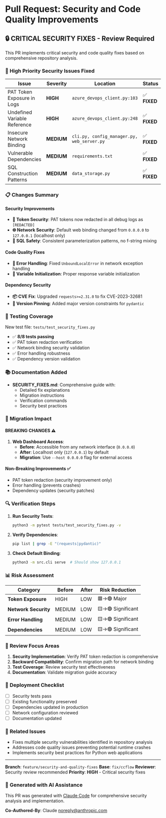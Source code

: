 # Pull Request: Security and Code Quality Improvements

## 🔒 **CRITICAL SECURITY FIXES** - Review Required

This PR implements critical security and code quality fixes based on comprehensive repository analysis.

### 🚨 **High Priority Security Issues Fixed**

| Issue | Severity | Location | Status |
|-------|----------|----------|---------|
| PAT Token Exposure in Logs | **HIGH** | `azure_devops_client.py:103` | ✅ **FIXED** |
| Undefined Variable Reference | **HIGH** | `azure_devops_client.py:248` | ✅ **FIXED** |
| Insecure Network Binding | **MEDIUM** | `cli.py, config_manager.py, web_server.py` | ✅ **FIXED** |
| Vulnerable Dependencies | **MEDIUM** | `requirements.txt` | ✅ **FIXED** |
| SQL Construction Patterns | **MEDIUM** | `data_storage.py` | ✅ **FIXED** |

### 📋 **Changes Summary**

#### Security Improvements
- **🔐 Token Security**: PAT tokens now redacted in all debug logs as `[REDACTED]`
- **🌐 Network Security**: Default web binding changed from `0.0.0.0` to `127.0.0.1` (localhost only)
- **💉 SQL Safety**: Consistent parameterization patterns, no f-string mixing

#### Code Quality Fixes
- **🔧 Error Handling**: Fixed `UnboundLocalError` in network exception handling
- **🎯 Variable Initialization**: Proper response variable initialization

#### Dependency Security
- **📦 CVE Fix**: Upgraded `requests>=2.31.0` to fix CVE-2023-32681
- **📌 Version Pinning**: Added major version constraints for `pydantic`

### 🧪 **Testing Coverage**

New test file: `tests/test_security_fixes.py`
- ✅ **8/8 tests passing**
- ✅ PAT token redaction verification
- ✅ Network binding security validation
- ✅ Error handling robustness
- ✅ Dependency version validation

### 📚 **Documentation Added**

- **SECURITY_FIXES.md**: Comprehensive guide with:
  - Detailed fix explanations
  - Migration instructions
  - Verification commands
  - Security best practices

### 🎯 **Migration Impact**

#### **BREAKING CHANGES** ⚠️
1. **Web Dashboard Access**:
   - **Before**: Accessible from any network interface (`0.0.0.0`)
   - **After**: Localhost only (`127.0.0.1`) by default
   - **Migration**: Use `--host 0.0.0.0` flag for external access

#### **Non-Breaking Improvements** ✅
- PAT token redaction (security improvement only)
- Error handling (prevents crashes)
- Dependency updates (security patches)

### 🔍 **Verification Steps**

1. **Run Security Tests**:
   ```bash
   python3 -m pytest tests/test_security_fixes.py -v
   ```

2. **Verify Dependencies**:
   ```bash
   pip list | grep -E "(requests|pydantic)"
   ```

3. **Check Default Binding**:
   ```bash
   python3 -m src.cli serve  # Should show 127.0.0.1
   ```

### 📊 **Risk Assessment**

| Category | Before | After | Risk Reduction |
|----------|--------|--------|----------------|
| **Token Exposure** | HIGH | LOW | 🟥→🟢 Major |
| **Network Security** | MEDIUM | LOW | 🟨→🟢 Significant |
| **Error Handling** | MEDIUM | LOW | 🟨→🟢 Significant |
| **Dependencies** | MEDIUM | LOW | 🟨→🟢 Significant |

### 🎯 **Review Focus Areas**

1. **Security Implementation**: Verify PAT token redaction is comprehensive
2. **Backward Compatibility**: Confirm migration path for network binding
3. **Test Coverage**: Review security test effectiveness
4. **Documentation**: Validate migration guide accuracy

### 🚀 **Deployment Checklist**

- [ ] Security tests pass
- [ ] Existing functionality preserved
- [ ] Dependencies updated in production
- [ ] Network configuration reviewed
- [ ] Documentation updated

### 🔗 **Related Issues**

- Fixes multiple security vulnerabilities identified in repository analysis
- Addresses code quality issues preventing potential runtime crashes
- Implements security best practices for Python web applications

---

**Branch**: `feature/security-and-quality-fixes`
**Base**: `fix/ccflow`
**Reviewer**: Security review recommended
**Priority**: **HIGH** - Critical security fixes

### 🤖 **Generated with AI Assistance**

This PR was generated with [Claude Code](https://claude.ai/code) for comprehensive security analysis and implementation.

**Co-Authored-By**: Claude <noreply@anthropic.com>
